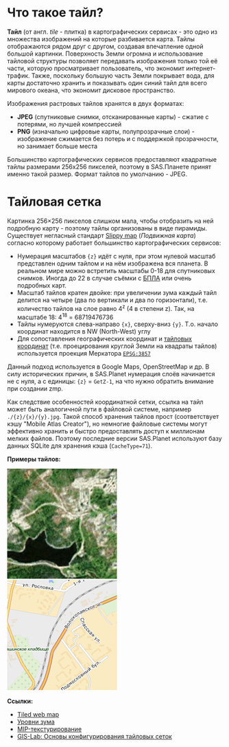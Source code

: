 # Что такое тайл?

**Тайл** (от англ. *tile* - плитка) в картографических сервисах - это одно из множества изображений на которые разбивается карта. Тайлы отображаются рядом друг с другом, создавая впечатление одной большой картинки. Поверхность Земли огромна и использование тайловой структуры позволяет передавать изображения только той её части, которую просматривает пользователь, что экономит интернет-трафик. Также, поскольку большую часть Земли покрывает вода, для карты достаточно хранить и показывать один синий тайл для всего мирового океана, что экономит дисковое пространство.

Изображения растровых тайлов хранятся в двух форматах:

- **JPEG** (спутниковые снимки, отсканированные карты) - сжатие с потерями, но лучшей компрессией
- **PNG** (изначально цифровые карты, полупрозрачные слои) - изображение сжимается без потерь и с поддержкой прозрачности, но занимает больше места

Большинство картографических сервисов предоставляют квадратные тайлы размерами 256х256 пикселей, поэтому в SAS.Планете принят именно такой размер. Формат тайлов по умолчанию - JPEG.

# Тайловая сетка

Картинка 256×256 пикселов слишком мала, чтобы отобразить на ней подробную карту - поэтому тайлы организованы в виде пирамиды. Существует негласный стандарт [Slippy map](https://wiki.openstreetmap.org/wiki/RU:%D0%9F%D0%BE%D0%B4%D0%B2%D0%B8%D0%B6%D0%BD%D0%B0%D1%8F_%D0%BA%D0%B0%D1%80%D1%82%D0%B0) (*Подвижная карта*) согласно которому работает большинство картографических сервисов:

- Нумерация масштабов `{z}` идёт с нуля, при этом нулевой масштаб представлен одним тайлом и на нём изображена вся планета. В реальном мире можно встретить масштабы 0-18 для спутниковых снимков. Иногда до 22 в случае съёмки с [БПЛА](https://ru.wikipedia.org/wiki/%D0%91%D0%B5%D1%81%D0%BF%D0%B8%D0%BB%D0%BE%D1%82%D0%BD%D1%8B%D0%B9_%D0%BB%D0%B5%D1%82%D0%B0%D1%82%D0%B5%D0%BB%D1%8C%D0%BD%D1%8B%D0%B9_%D0%B0%D0%BF%D0%BF%D0%B0%D1%80%D0%B0%D1%82) или очень подробных карт.
- Масштаб тайлов кратен двойке: при увеличении зума каждый тайл делится на четыре (два по вертикали и два по горизонтали), т.е. количество тайлов на слое равно 4<sup>z</sup> (4 в степени z). Так, на масштабе 18: 4<sup>18</sup> = 68719476736
- Тайлы нумеруются слева-направо `{x}`, сверху-вниз `{y}`. Т.о. начало координат находится в NW (North-West) углу
- Для сопоставления географических координат и [тайловых координат](https://wiki.openstreetmap.org/wiki/Slippy_map_tilenames) (т.е. проецирования круглой Земли на квадраты тайлов) используется проекция Меркатора [`EPSG:3857`](zmp-epsg-codes.md)

Данный подход используется в Google Maps, OpenStreetMap и др. В силу исторических причин, в SAS.Planet нумерация слоёв начинается не с нуля, а с единицы: `{z}` = `GetZ-1`, на что нужно обратить внимание при создании zmp.

Как следствие особенностей координатной сетки, ссылка на тайл может быть аналогичной пути в файловой системе, например `./{z}/{x}/{y}.jpg`. Такой способ хранения тайлов прост (соответствует кэшу "Mobile Atlas Creator"), но немногие файловые системы могут эффективно хранить и быстро предоставлять доступ к миллионам мелких файлов. Поэтому последние версии SAS.Planet используют базу данных SQLite для хранения кэша (`CacheType=71`).

**Примеры тайлов:**

![Пример JPEG тайла](assets/tile_example.jpg) ![Пример PNG тайла](assets/tile_example.png)

**Ссылки:**

- [Tiled web map](https://en.wikipedia.org/wiki/Tiled_web_map)
- [Уровни зума](https://wiki.openstreetmap.org/wiki/RU:Zoom_levels)
- [MIP-текстурирование](https://ru.wikipedia.org/wiki/MIP-%D1%82%D0%B5%D0%BA%D1%81%D1%82%D1%83%D1%80%D0%B8%D1%80%D0%BE%D0%B2%D0%B0%D0%BD%D0%B8%D0%B5)
- [GIS-Lab: Основы конфигурирования тайловых сеток](https://gis-lab.info/qa/tile-matrix.html)
